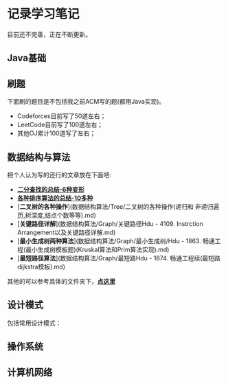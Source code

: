 # 记录学习笔记

目前还不完善，正在不断更新。

## Java基础



## 刷题

下面刷的题目是不包括我之前ACM写的题(都用Java实现)。

* Codeforces目前写了50道左右；
* LeetCode目前写了100道左右；
* 其他OJ累计100道写了左右；

## 数据结构与算法

把个人认为写的还行的文章放在下面吧:

* [**二分查找的总结-6种变形**](数据结构算法/Algorithm/BinarySearch/二分查找的总结(6种变形).md)
* [**各种排序算法的总结-10多种**](数据结构算法/Algorithm/Sort/各种排序算法总结(全面).md)
* [**二叉树的各种操作**](数据结构算法/Tree/二叉树的各种操作(递归和 非递归遍历,树深度,结点个数等等).md)
* [**关键路径详解**](数据结构算法/Graph/关键路径Hdu - 4109. Instrction Arrangement以及关键路径详解.md)
* [**最小生成树两种算法**](数据结构算法/Graph/最小生成树/Hdu - 1863. 畅通工程(最小生成树模板题)(Kruskal算法和Prim算法实现).md)
* [**最短路径算法**](数据结构算法/Graph/最短路Hdu - 1874. 畅通工程续(最短路dijkstra模板).md)



其他的可以参考具体的文件夹下，[**点这里**](数据结构算法/)

## 设计模式

包括常用设计模式：



## 操作系统

## 计算机网络



